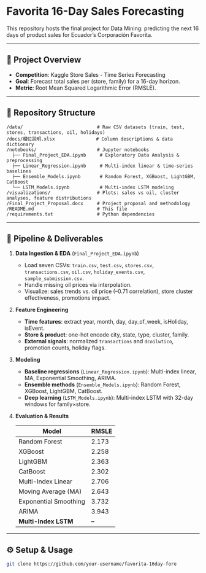# Favorita 16-Day Sales Forecasting

This repository hosts the final project for Data Mining: predicting the next 16 days of product sales for Ecuador’s Corporación Favorita.

---

## 🚀 Project Overview

* **Competition**: Kaggle Store Sales - Time Series Forecasting
* **Goal**: Forecast total sales per (store, family) for a 16-day horizon.
* **Metric**: Root Mean Squared Logarithmic Error (RMSLE).

---

## 📂 Repository Structure

```
/data/                           # Raw CSV datasets (train, test, stores, transactions, oil, holidays)
/docs/欄位說明.xlsx               # Column descriptions & data dictionary
/notebooks/                      # Jupyter notebooks
  ├── Final_Project_EDA.ipynb     # Exploratory Data Analysis & preprocessing
  ├── Linear_Regression.ipynb     # Multi-index linear & time-series baselines
  ├── Ensemble_Models.ipynb       # Random Forest, XGBoost, LightGBM, CatBoost
  └── LSTM_Models.ipynb           # Multi-index LSTM modeling
/visualizations/                 # Plots: sales vs oil, cluster analyses, feature distributions
/Final_Project_Proposal.docx     # Project proposal and methodology
/README.md                       # This file
/requirements.txt                # Python dependencies
```

---

## 🔧 Pipeline & Deliverables

1. **Data Ingestion & EDA** (`Final_Project_EDA.ipynb`)

   * Load seven CSVs: `train.csv`, `test.csv`, `stores.csv`, `transactions.csv`, `oil.csv`, `holiday_events.csv`, `sample_submission.csv`.
   * Handle missing oil prices via interpolation.
   * Visualize: sales trends vs. oil price (–0.71 correlation), store cluster effectiveness, promotions impact.

2. **Feature Engineering**

   * **Time features**: extract year, month, day, day\_of\_week, isHoliday, isEvent.
   * **Store & product**: one-hot encode city, state, type, cluster, family.
   * **External signals**: normalized `transactions` and `dcoilwtico`, promotion counts, holiday flags.

3. **Modeling**

   * **Baseline regressions** (`Linear_Regression.ipynb`): Multi-index linear, MA, Exponential Smoothing, ARIMA.
   * **Ensemble methods** (`Ensemble_Models.ipynb`): Random Forest, XGBoost, LightGBM, CatBoost.
   * **Deep learning** (`LSTM_Models.ipynb`): Multi-index LSTM with 32-day windows for family×store.

4. **Evaluation & Results**

   | Model                 | RMSLE |
   | --------------------- | ----- |
   | Random Forest         | 2.173 |
   | XGBoost               | 2.258 |
   | LightGBM              | 2.363 |
   | CatBoost              | 2.302 |
   | Multi-Index Linear    | 2.706 |
   | Moving Average (MA)   | 2.643 |
   | Exponential Smoothing | 3.732 |
   | ARIMA                 | 3.943 |
   | **Multi-Index LSTM**  | **–** |

---

## ⚙️ Setup & Usage

```bash
git clone https://github.com/your-username/favorita-16day-fore
```
